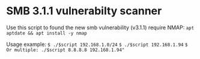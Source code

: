 # SMB 3.1.1 vulnerabilty scanner
Use this script to found the new smb vulnerability (v3.1.1)
require NMAP:
  ```apt aptdate && apt install -y nmap```

Usage example:
  ```$ ./$script 192.168.1.0/24``` 
  ```$ ./$script 192.168.1.94``` 
  ```$ Or multiple: ./$script 8.8.8.8 192.168.1.94"```
